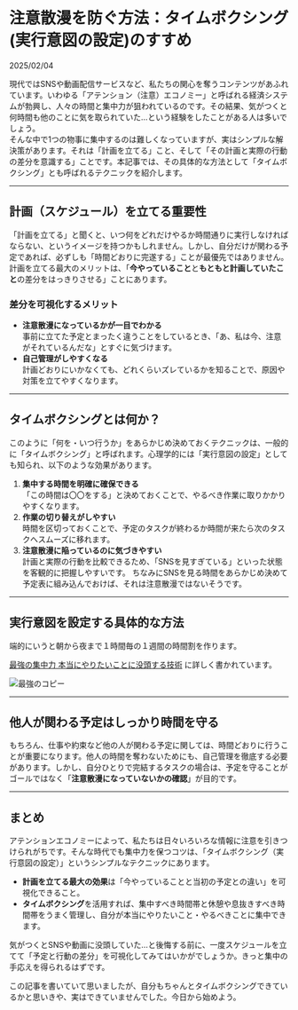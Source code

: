 # 注意散漫を防ぐ方法：タイムボクシング(実行意図の設定)のすすめ

2025/02/04

現代ではSNSや動画配信サービスなど、私たちの関心を奪うコンテンツがあふれています。いわゆる「アテンション（注意）エコノミー」と呼ばれる経済システムが勃興し、人々の時間と集中力が狙われているのです。その結果、気がつくと何時間も他のことに気を取られていた…という経験をしたことがある人は多いでしょう。  
そんな中で1つの物事に集中するのは難しくなっていますが、実はシンプルな解決策があります。それは「計画を立てる」こと、そして「その計画と実際の行動の差分を意識する」ことです。本記事では、その具体的な方法として「タイムボクシング」とも呼ばれるテクニックを紹介します。

---

## 計画（スケジュール）を立てる重要性

「計画を立てる」と聞くと、いつ何をどれだけやるか時間通りに実行しなければならない、というイメージを持つかもしれません。しかし、自分だけが関わる予定であれば、必ずしも「時間どおりに完遂する」ことが最優先ではありません。計画を立てる最大のメリットは、「**今やっていること**と**もともと計画していたこと**の差分をはっきりさせる」ことにあります。

### 差分を可視化するメリット

- **注意散漫になっているかが一目でわかる**  
  事前に立てた予定とまったく違うことをしているとき、「あ、私は今、注意がそれているんだな」とすぐに気づけます。  
- **自己管理がしやすくなる**  
  計画どおりにいかなくても、どれくらいズレているかを知ることで、原因や対策を立てやすくなります。  

---

## タイムボクシングとは何か？

このように「何を・いつ行うか」をあらかじめ決めておくテクニックは、一般的に「タイムボクシング」と呼ばれます。心理学的には「実行意図の設定」としても知られ、以下のような効果があります。

1. **集中する時間を明確に確保できる**  
   「この時間は〇〇をする」と決めておくことで、やるべき作業に取りかかりやすくなります。
3. **作業の切り替えがしやすい**  
   時間を区切っておくことで、予定のタスクが終わるか時間が来たら次のタスクへスムーズに移れます。  
4. **注意散漫に陥っているのに気づきやすい**  
   計画と実際の行動を比較できるため、「SNSを見すぎている」といった状態を客観的に把握しやすいです。
   ちなみにSNSを見る時間をあらかじめ決めて予定表に組み込んでおけば、それは注意散漫ではないそうです。
   

---

## 実行意図を設定する具体的な方法

端的にいうと朝から夜まで１時間毎の１週間の時間割を作ります。

[最強の集中力 本当にやりたいことに没頭する技術](https://www.amazon.co.jp/dp/B08G4HPFG6)  に詳しく書かれています。

![最強のコピー](https://github.com/user-attachments/assets/624ff011-1b0d-492e-abcc-751803bb893c)



---

## 他人が関わる予定はしっかり時間を守る

もちろん、仕事や約束など他の人が関わる予定に関しては、時間どおりに行うことが重要になります。他人の時間を奪わないためにも、自己管理を徹底する必要があります。しかし、自分ひとりで完結するタスクの場合は、予定を守ることがゴールではなく「**注意散漫になっていないかの確認**」が目的です。

---

## まとめ

アテンションエコノミーによって、私たちは日々いろいろな情報に注意を引きつけられがちです。そんな時代でも集中力を保つコツは、「タイムボクシング（実行意図の設定）」というシンプルなテクニックにあります。  
- **計画を立てる最大の効果**は「今やっていることと当初の予定との違い」を可視化できること。  
- **タイムボクシング**を活用すれば、集中すべき時間帯と休憩や息抜きすべき時間帯をうまく管理し、自分が本当にやりたいこと・やるべきことに集中できます。  

気がつくとSNSや動画に没頭していた…と後悔する前に、一度スケジュールを立てて「予定と行動の差分」を可視化してみてはいかがでしょうか。きっと集中の手応えを得られるはずです。

この記事を書いていて思いましたが、自分もちゃんとタイムボクシングできているかと思いきや、実はできていませんでした。今日から始めよう。
